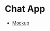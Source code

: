 # Chat App

* [Mockup](https://www.figma.com/file/FyqzqwDn83ti0Z1A261eKV/Chat-App-UI-(Community)?node-id=0%3A1)
